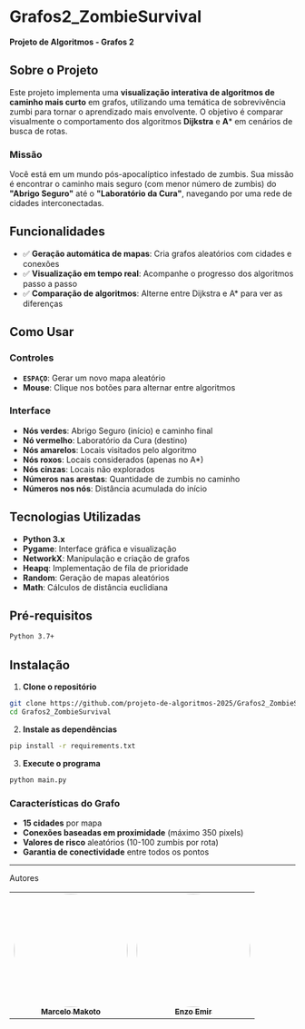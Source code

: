 # Grafos2_ZombieSurvival
 
**Projeto de Algoritmos - Grafos 2**

## Sobre o Projeto

Este projeto implementa uma **visualização interativa de algoritmos de caminho mais curto** em grafos, utilizando uma temática de sobrevivência zumbi para tornar o aprendizado mais envolvente. O objetivo é comparar visualmente o comportamento dos algoritmos **Dijkstra** e **A*** em cenários de busca de rotas.

### Missão

Você está em um mundo pós-apocalíptico infestado de zumbis. Sua missão é encontrar o caminho mais seguro (com menor número de zumbis) do **"Abrigo Seguro"** até o **"Laboratório da Cura"**, navegando por uma rede de cidades interconectadas.

## Funcionalidades

- ✅ **Geração automática de mapas**: Cria grafos aleatórios com cidades e conexões
- ✅ **Visualização em tempo real**: Acompanhe o progresso dos algoritmos passo a passo
- ✅ **Comparação de algoritmos**: Alterne entre Dijkstra e A* para ver as diferenças

## Como Usar

### Controles
- **`ESPAÇO`**: Gerar um novo mapa aleatório
- **Mouse**: Clique nos botões para alternar entre algoritmos

### Interface
- **Nós verdes**: Abrigo Seguro (início) e caminho final
- **Nó vermelho**: Laboratório da Cura (destino)
- **Nós amarelos**: Locais visitados pelo algoritmo
- **Nós roxos**: Locais considerados (apenas no A*)
- **Nós cinzas**: Locais não explorados
- **Números nas arestas**: Quantidade de zumbis no caminho
- **Números nos nós**: Distância acumulada do início

## Tecnologias Utilizadas

- **Python 3.x**
- **Pygame**: Interface gráfica e visualização
- **NetworkX**: Manipulação e criação de grafos
- **Heapq**: Implementação de fila de prioridade
- **Random**: Geração de mapas aleatórios
- **Math**: Cálculos de distância euclidiana

## Pré-requisitos

```bash
Python 3.7+
```

## Instalação

1. **Clone o repositório**
```bash
git clone https://github.com/projeto-de-algoritmos-2025/Grafos2_ZombieSurvival.git
cd Grafos2_ZombieSurvival
```

2. **Instale as dependências**
```bash
pip install -r requirements.txt
```

3. **Execute o programa**
```bash
python main.py
```

### Características do Grafo
- **15 cidades** por mapa 
- **Conexões baseadas em proximidade** (máximo 350 pixels)
- **Valores de risco** aleatórios (10-100 zumbis por rota)
- **Garantia de conectividade** entre todos os pontos

---
Autores

<table>
  <tr>
    <td align="center"><a href="https://github.com/MM4k"><img style="border-radius: 60%;" src="https://github.com/MM4k.png" width="200px;" alt=""/><br /><sub><b>Marcelo Makoto</b></sub></a><br /></td>
    <td align="center"><a href="https://github.com/EnzoEmir"><img style="border-radius: 60%;" src="https://github.com/EnzoEmir.png" width="200px;" alt=""/><br /><sub><b>Enzo Emir</b></sub></a><br /></td>
  </tr>
</table>